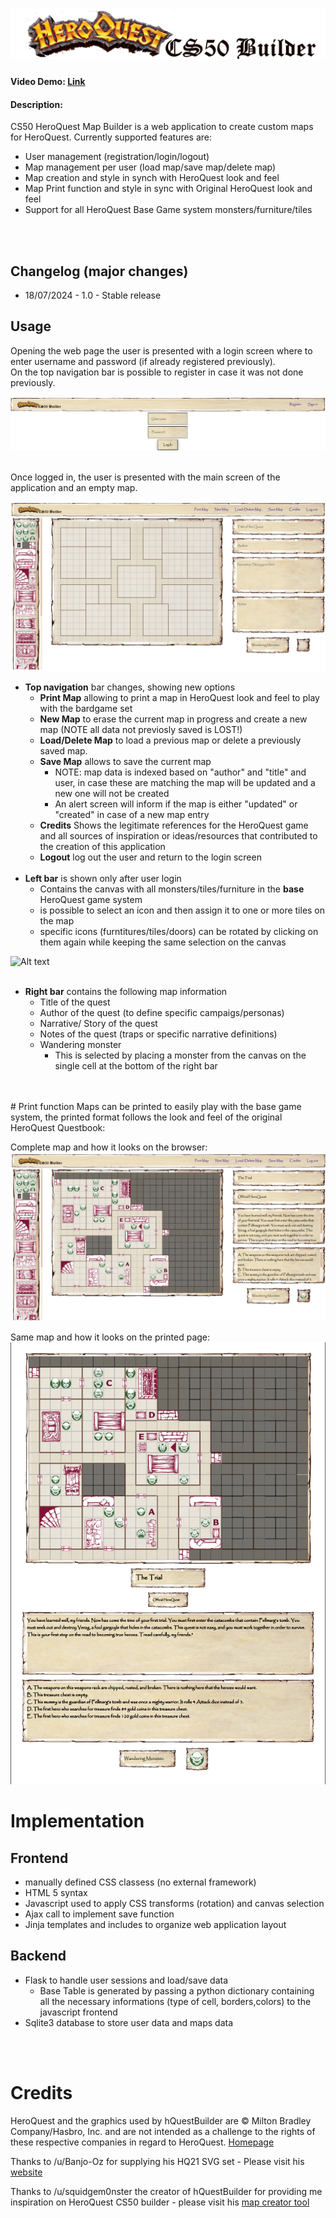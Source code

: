 # ![Alt text](static/img/ui/logo.png "CS50 HeroQuest Map Builder")
#### Video Demo:  [Link](https://youtu.be/KF7YOk-taqk)
#### Description:
CS50 HeroQuest Map Builder is a web application to create custom maps for HeroQuest.
Currently supported features are:
- User management (registration/login/logout)
- Map management per user (load map/save map/delete map)
- Map creation and style in synch with HeroQuest look and feel
- Map Print function and style in sync with Original HeroQuest look and feel
- Support for all HeroQuest Base Game system monsters/furniture/tiles
<br>
<br>


## Changelog (major changes)
- 18/07/2024 - 1.0 - Stable release


## Usage
Opening the web page the user is presented with a login screen where to enter username and password (if already registered previously).<br>
On the top navigation bar is possible to register  in case it was not done previously.<br>


![Alt text](static/img/readme/loginscreen.png "Login Screen")

<br>
Once logged in, the user is presented with the main screen of the application and an empty map.


![Alt text](static/img/readme/mainscreen.png "Main Screen")
- <b>Top navigation</b> bar changes, showing new options
  - <b>Print Map</b> allowing to print a map in HeroQuest look and feel to play with the bardgame set
  - <b>New Map</b> to erase the current map in progress and create a new map (NOTE all data not previosly saved is LOST!)
  - <b>Load/Delete Map</b> to load a previous map or delete a previously saved map.
  - <b>Save Map</b> allows to save the current map
    - NOTE: map data is indexed based on "author" and "title" and user, in case these are matching the map will be updated and a new one will not be created
    - An alert screen will inform if the map is either "updated" or "created" in case of a new map entry
  - <b>Credits</b> Shows the legitimate references for the HeroQuest game and all sources of inspiration or ideas/resources that contributed to the creation of this application
  - <b>Logout</b> log out the user and return to the login screen
<br><br>
- <b>Left bar</b> is shown only after user login
  - Contains the canvas with all monsters/tiles/furniture in the <b>base</b> HeroQuest game system
  - is possible to select an icon and then assign it to one or more tiles on the map
  - specific icons (furntitures/tiles/doors) can be rotated by clicking on them again while keeping the same selection on the canvas

![Alt text](static/img/readme/hqbuilder1.gif "Main Screen")
<br>
<br>
- <b>Right bar</b> contains the following map information
  - Title of the quest
  - Author of the quest (to define specific campaigs/personas)
  - Narrative/ Story of the quest
  - Notes of the quest (traps or specific narrative definitions)
  - Wandering monster
    - This is selected by placing a monster from the canvas on the single cell at the bottom of the right bar
<br>
<br>
# Print function
Maps can be printed to easily play with the base game system, the printed format follows the look and feel of the original HeroQuest Questbook:

Complete map and how it looks on the browser:<br>
![Alt text](static/img/readme/completemap.png "Complete Map")

Same map and how it looks on the printed page:<br>
![Alt text](static/img/readme/printmap.png "Printed Map")

# Implementation

## Frontend
- manually defined CSS classess (no external framework)
- HTML 5 syntax
- Javascript used to apply CSS transforms (rotation) and canvas selection
- Ajax call to implement save function
- Jinja templates and includes to organize web application layout

## Backend
- Flask to handle user sessions and load/save data
  - Base Table is generated by passing a python dictionary containing all the necessary informations (type of cell, borders,colors) to the javascript frontend
- Sqlite3 database to store user data and maps data

<br>
<br>

# Credits
HeroQuest and the graphics used by hQuestBuilder are © Milton Bradley Company/Hasbro, Inc. and are not intended as a challenge to the rights of these respective companies in regard to HeroQuest. [Homepage](https://www.hasbropulse.com/collections/avalon-hill-heroquest)


Thanks to /u/Banjo-Oz for supplying his HQ21 SVG set - Please visit his [website](https://banjogames.wordpress.com/)


Thanks to /u/squidgem0nster the creator of hQuestBuilder for providing me inspiration on HeroQuest CS50 builder - please visit his [map creator tool](https://www.hquestbuilder.com/)
